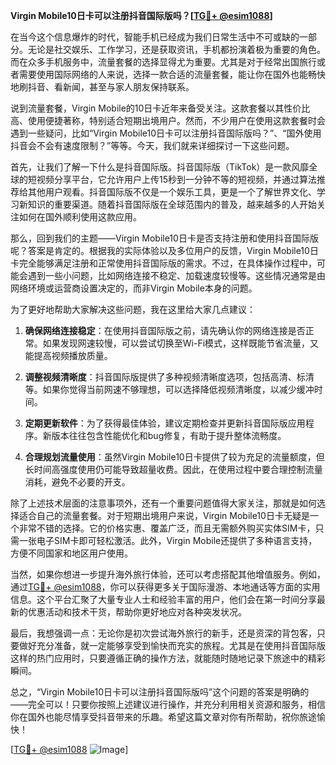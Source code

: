 **Virgin Mobile10日卡可以注册抖音国际版吗？[[TG💪+ @esim1088](https://t.me/s/esim1088)]**

在当今这个信息爆炸的时代，智能手机已经成为我们日常生活中不可或缺的一部分。无论是社交娱乐、工作学习，还是获取资讯，手机都扮演着极为重要的角色。而在众多手机服务中，流量套餐的选择显得尤为重要。尤其是对于经常出国旅行或者需要使用国际网络的人来说，选择一款合适的流量套餐，能让你在国外也能畅快地刷抖音、看新闻，甚至与家人朋友保持联系。

说到流量套餐，Virgin Mobile的10日卡近年来备受关注。这款套餐以其性价比高、使用便捷著称，特别适合短期出境用户。然而，不少用户在使用这款套餐时会遇到一些疑问，比如“Virgin Mobile10日卡可以注册抖音国际版吗？”、“国外使用抖音会不会有速度限制？”等等。今天，我们就来详细探讨一下这些问题。

首先，让我们了解一下什么是抖音国际版。抖音国际版（TikTok）是一款风靡全球的短视频分享平台，它允许用户上传15秒到一分钟不等的短视频，并通过算法推荐给其他用户观看。抖音国际版不仅是一个娱乐工具，更是一个了解世界文化、学习新知识的重要渠道。随着抖音国际版在全球范围内的普及，越来越多的人开始关注如何在国外顺利使用这款应用。

那么，回到我们的主题——Virgin Mobile10日卡是否支持注册和使用抖音国际版呢？答案是肯定的。根据我的实际体验以及多位用户的反馈，Virgin Mobile10日卡完全能够满足注册和正常使用抖音国际版的需求。不过，在具体操作过程中，可能会遇到一些小问题，比如网络连接不稳定、加载速度较慢等。这些情况通常是由网络环境或运营商设置决定的，而非Virgin Mobile本身的问题。

为了更好地帮助大家解决这些问题，我在这里给大家几点建议：

1. **确保网络连接稳定**：在使用抖音国际版之前，请先确认你的网络连接是否正常。如果发现网速较慢，可以尝试切换至Wi-Fi模式，这样既能节省流量，又能提高视频播放质量。

2. **调整视频清晰度**：抖音国际版提供了多种视频清晰度选项，包括高清、标清等。如果你觉得当前网速不够理想，可以选择降低视频清晰度，以减少缓冲时间。

3. **定期更新软件**：为了获得最佳体验，建议定期检查并更新抖音国际版应用程序。新版本往往包含性能优化和bug修复，有助于提升整体流畅度。

4. **合理规划流量使用**：虽然Virgin Mobile10日卡提供了较为充足的流量额度，但长时间高强度使用仍可能导致超量收费。因此，在使用过程中要合理控制流量消耗，避免不必要的开支。

除了上述技术层面的注意事项外，还有一个重要问题值得大家关注，那就是如何选择适合自己的流量套餐。对于短期出境用户来说，Virgin Mobile10日卡无疑是一个非常不错的选择。它的价格实惠、覆盖广泛，而且无需额外购买实体SIM卡，只需一张电子SIM卡即可轻松激活。此外，Virgin Mobile还提供了多种语言支持，方便不同国家和地区用户使用。

当然，如果你想进一步提升海外旅行体验，还可以考虑搭配其他增值服务。例如，通过[TG💪+ @esim1088](https://t.me/s/esim1088)，你可以获得更多关于国际漫游、本地通话等方面的实用信息。这个平台汇聚了大量专业人士和经验丰富的用户，他们会在第一时间分享最新的优惠活动和技术干货，帮助你更好地应对各种突发状况。

最后，我想强调一点：无论你是初次尝试海外旅行的新手，还是资深的背包客，只要做好充分准备，就一定能够享受到愉快而充实的旅程。尤其是在使用抖音国际版这样的热门应用时，只要遵循正确的操作方法，就能随时随地记录下旅途中的精彩瞬间。

总之，“Virgin Mobile10日卡可以注册抖音国际版吗”这个问题的答案是明确的——完全可以！只要你按照上述建议进行操作，并充分利用相关资源和服务，相信你在国外也能尽情享受抖音带来的乐趣。希望这篇文章对你有所帮助，祝你旅途愉快！

[[TG💪+ @esim1088](https://t.me/s/esim1088) ![Image](https://i.postimg.cc/4NQfJmqS/Snipaste-2025-05-13-00-14-12.png)]